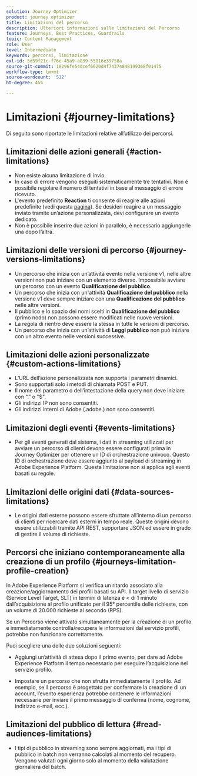 ```yaml
---
solution: Journey Optimizer
product: journey optimizer
title: Limitazioni del percorso
description: Ulteriori informazioni sulle limitazioni del Percorso
feature: Journeys, Best Practices, Guardrails
topic: Content Management
role: User
level: Intermediate
keywords: percorsi, limitazione
exl-id: 5d59f21c-f76e-45a9-a839-55816e39758a
source-git-commit: 18296fe54dcef6620d4f74374848199368f01475
workflow-type: tm+mt
source-wordcount: '512'
ht-degree: 45%

---
```


# Limitazioni {#journey-limitations}

Di seguito sono riportate le limitazioni relative all’utilizzo dei percorsi.

## Limitazioni delle azioni generali {#action-limitations}

* Non esiste alcuna limitazione di invio. 
* In caso di errore vengono eseguiti sistematicamente tre tentativi. Non è possibile regolare il numero di tentativi in base al messaggio di errore ricevuto. 
* L&#39;evento predefinito **Reaction** ti consente di reagire alle azioni predefinite (vedi questa [pagina](../building-journeys/reaction-events.md)). Se desideri reagire a un messaggio inviato tramite un’azione personalizzata, devi configurare un evento dedicato. 
* Non è possibile inserire due azioni in parallelo, è necessario aggiungerle una dopo l’altra.

## Limitazioni delle versioni di percorso {#journey-versions-limitations}

* Un percorso che inizia con un’attività evento nella versione v1, nelle altre versioni non può iniziare con un elemento diverso. Impossibile avviare un percorso con un evento **Qualificazione del pubblico**.
* Un percorso che inizia con un&#39;attività **Qualificazione del pubblico** nella versione v1 deve sempre iniziare con una **Qualificazione del pubblico** nelle altre versioni.
* Il pubblico e lo spazio dei nomi scelti in **Qualificazione del pubblico** (primo nodo) non possono essere modificati nelle nuove versioni.
* La regola di rientro deve essere la stessa in tutte le versioni di percorso.
* Un percorso che inizia con un’attività di **Leggi pubblico** non può iniziare con un altro evento nelle versioni successive.

## Limitazioni delle azioni personalizzate {#custom-actions-limitations}

* L’URL dell’azione personalizzata non supporta i parametri dinamici. 
* Sono supportati solo i metodi di chiamata POST e PUT. 
* Il nome del parametro o dell’intestazione della query non deve iniziare con “.” o &quot;$&quot;. 
* Gli indirizzi IP non sono consentiti. 
* Gli indirizzi interni di Adobe (.adobe.) non sono consentiti.

## Limitazioni degli eventi {#events-limitations}

* Per gli eventi generati dal sistema, i dati in streaming utilizzati per avviare un percorso di clienti devono essere configurati prima in Journey Optimizer per ottenere un ID di orchestrazione univoco. Questo ID di orchestrazione deve essere aggiunto al payload di streaming in Adobe Experience Platform. Questa limitazione non si applica agli eventi basati su regole.

## Limitazioni delle origini dati {#data-sources-limitations}

* Le origini dati esterne possono essere sfruttate all’interno di un percorso di clienti per ricercare dati esterni in tempo reale. Queste origini devono essere utilizzabili tramite API REST, supportare JSON ed essere in grado di gestire il volume di richieste.

## Percorsi che iniziano contemporaneamente alla creazione di un profilo {#journeys-limitation-profile-creation}

In Adobe Experience Platform si verifica un ritardo associato alla creazione/aggiornamento dei profili basati su API. Il target livello di servizio (Service Level Target, SLT) in termini di latenza è &lt; di 1 minuto dall’acquisizione al profilo unificato per il 95° percentile delle richieste, con un volume di 20.000 richieste al secondo (RPS).

Se un Percorso viene attivato simultaneamente per la creazione di un profilo e immediatamente controlla/recupera le informazioni dal servizio profili, potrebbe non funzionare correttamente.

Puoi scegliere una delle due soluzioni seguenti:

* Aggiungi un’attività di attesa dopo il primo evento, per dare ad Adobe Experience Platform il tempo necessario per eseguire l’acquisizione nel servizio profilo.

* Impostare un percorso che non sfrutta immediatamente il profilo. Ad esempio, se il percorso è progettato per confermare la creazione di un account, l’evento esperienza potrebbe contenere le informazioni necessarie per inviare il primo messaggio di conferma (nome, cognome, indirizzo e-mail, ecc.).

## Limitazioni del pubblico di lettura {#read-audiences-limitations}

* I tipi di pubblico in streaming sono sempre aggiornati, ma i tipi di pubblico in batch non verranno calcolati al momento del recupero. Vengono valutati ogni giorno solo al momento della valutazione giornaliera del batch.
